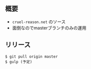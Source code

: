 
概要
--------------------

* `cruel-reason.net` のソース
* 面倒なのでmasterブランチのみの運用


リリース
--------------------

```
$ git pull origin master
$ gulp (予定)
```
